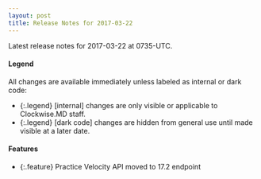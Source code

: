 ```yaml
---
layout: post
title: Release Notes for 2017-03-22
---
```


Latest release notes for 2017-03-22 at 0735-UTC.

<div class='legend' markdown='1'>

#### Legend

All changes are available immediately unless labeled as internal or dark code:

- {:.legend} [internal] changes are only visible or applicable to Clockwise.MD staff.
- {:.legend} [dark code] changes are hidden from general use until made visible at a later date.

</div>

<div class='features' markdown='1'>

#### Features

- {:.feature} Practice Velocity API moved to 17.2 endpoint

</div>

